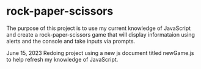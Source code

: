 # rock-paper-scissors

The purpose of this project is to use my current knowledge
of JavaScript and create a rock-paper-scissors game that
will display informataion using alerts and the console and take inputs via prompts.

June 15, 2023
Redoing project using a new js document titled newGame.js
to help refresh my knowledge of JavaScript.
